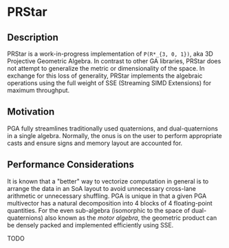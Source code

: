 # PRStar

## Description

PRStar is a work-in-progress implementation of `P(R*_{3, 0, 1})`, aka 3D Projective Geometric
Algebra. In contrast to other GA libraries, PRStar does not attempt to generalize the metric or
dimensionality of the space. In exchange for this loss of generality, PRStar implements the
algebraic operations using the full weight of SSE (Streaming SIMD Extensions) for maximum
throughput.

## Motivation

PGA fully streamlines traditionally used quaternions, and dual-quaternions in a single algebra.
Normally, the onus is on the user to perform appropriate casts and ensure signs and memory layout
are accounted for.

## Performance Considerations

It is known that a "better" way to vectorize computation in general is to arrange the data in an SoA
layout to avoid unnecessary cross-lane arithmetic or unnecessary shuffling. PGA is unique in that
a given PGA multivector has a natural decomposition into 4 blocks of 4 floating-point quantities.
For the even sub-algebra (isomorphic to the space of dual-quaternions) also known as the _motor
algebra_, the geometric product can be densely packed and implemented efficiently using SSE.

TODO
